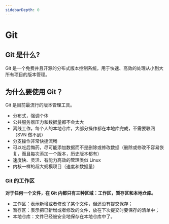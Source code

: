 ```yaml
---
sidebarDepth: 0
---
```


# Git

## Git 是什么?

Git 是一个免费并且开源的分布式版本控制系统，用于快速、高效的处理从小到大所有项目的版本管理。

## 为什么要使用 Git？

Git 是目前最流行的版本管理工具。

- 分布式，强调个体
- 公共服务器压力和数据量都不会太大
- 离线工作，每个人的本地仓库，大部分操作都在本地库完成，不需要联网（SVN 做不到）
- 分支操作非常快捷流畅
- 可以吃后悔药，尽可能添加数据而不是删除或修改数据（删除或修改不容易恢复，而且每次添加一个版本，历史版本都有）
- 速度快、灵活、有能力高效的管理类似 Linux
- 内核一样的超大规模项目（速度和数据量）

### Git 的工作区

**对于任何一个文件，在 Git 内都只有三种区域：工作区，暂存区和本地仓库。**

- 工作区：表示新增或者修改了某个文件，但还没有提交保存；
- 暂存区：表示把已新增或者修改的文件，放在下次提交时要保存的清单中；
- 本地仓库：文件已经被安全地保存在本地仓库中了。

